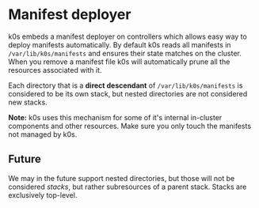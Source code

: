 # Manifest deployer

k0s embeds a manifest deployer on controllers which allows easy way to deploy manifests automatically. By default k0s reads all manifests in `/var/lib/k0s/manifests` and ensures their state matches on the cluster. When you remove a manifest file k0s will automatically prune all the resources associated with it.

Each directory that is a **direct descendant** of `/var/lib/k0s/manifests` is considered
to be its own stack, but nested directories are not considered new stacks.

**Note:** k0s uses this mechanism for some of it's internal in-cluster components and other resources. Make sure you only touch the manifests not managed by k0s.

## Future

We may in the future support nested directories, but those will not be considered
_stacks_, but rather subresources of a parent stack. Stacks are exclusively top-level.

